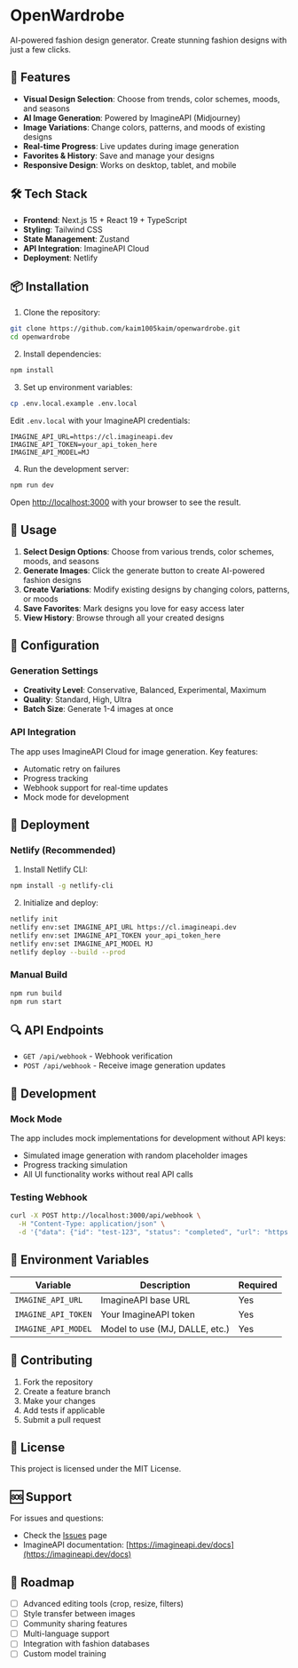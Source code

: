 # OpenWardrobe

AI-powered fashion design generator. Create stunning fashion designs with just a few clicks.

## 🚀 Features

- **Visual Design Selection**: Choose from trends, color schemes, moods, and seasons
- **AI Image Generation**: Powered by ImagineAPI (Midjourney)
- **Image Variations**: Change colors, patterns, and moods of existing designs
- **Real-time Progress**: Live updates during image generation
- **Favorites & History**: Save and manage your designs
- **Responsive Design**: Works on desktop, tablet, and mobile

## 🛠️ Tech Stack

- **Frontend**: Next.js 15 + React 19 + TypeScript
- **Styling**: Tailwind CSS
- **State Management**: Zustand
- **API Integration**: ImagineAPI Cloud
- **Deployment**: Netlify

## 📦 Installation

1. Clone the repository:
```bash
git clone https://github.com/kaim1005kaim/openwardrobe.git
cd openwardrobe
```

2. Install dependencies:
```bash
npm install
```

3. Set up environment variables:
```bash
cp .env.local.example .env.local
```

Edit `.env.local` with your ImagineAPI credentials:
```env
IMAGINE_API_URL=https://cl.imagineapi.dev
IMAGINE_API_TOKEN=your_api_token_here
IMAGINE_API_MODEL=MJ
```

4. Run the development server:
```bash
npm run dev
```

Open [http://localhost:3000](http://localhost:3000) with your browser to see the result.

## 🎨 Usage

1. **Select Design Options**: Choose from various trends, color schemes, moods, and seasons
2. **Generate Images**: Click the generate button to create AI-powered fashion designs
3. **Create Variations**: Modify existing designs by changing colors, patterns, or moods
4. **Save Favorites**: Mark designs you love for easy access later
5. **View History**: Browse through all your created designs

## 🔧 Configuration

### Generation Settings

- **Creativity Level**: Conservative, Balanced, Experimental, Maximum
- **Quality**: Standard, High, Ultra
- **Batch Size**: Generate 1-4 images at once

### API Integration

The app uses ImagineAPI Cloud for image generation. Key features:
- Automatic retry on failures
- Progress tracking
- Webhook support for real-time updates
- Mock mode for development

## 🚢 Deployment

### Netlify (Recommended)

1. Install Netlify CLI:
```bash
npm install -g netlify-cli
```

2. Initialize and deploy:
```bash
netlify init
netlify env:set IMAGINE_API_URL https://cl.imagineapi.dev
netlify env:set IMAGINE_API_TOKEN your_api_token_here
netlify env:set IMAGINE_API_MODEL MJ
netlify deploy --build --prod
```

### Manual Build

```bash
npm run build
npm run start
```

## 🔍 API Endpoints

- `GET /api/webhook` - Webhook verification
- `POST /api/webhook` - Receive image generation updates

## 🧪 Development

### Mock Mode

The app includes mock implementations for development without API keys:
- Simulated image generation with random placeholder images
- Progress tracking simulation
- All UI functionality works without real API calls

### Testing Webhook

```bash
curl -X POST http://localhost:3000/api/webhook \
  -H "Content-Type: application/json" \
  -d '{"data": {"id": "test-123", "status": "completed", "url": "https://example.com/image.jpg"}}'
```

## 📝 Environment Variables

| Variable | Description | Required |
|----------|-------------|----------|
| `IMAGINE_API_URL` | ImagineAPI base URL | Yes |
| `IMAGINE_API_TOKEN` | Your ImagineAPI token | Yes |
| `IMAGINE_API_MODEL` | Model to use (MJ, DALLE, etc.) | Yes |

## 🤝 Contributing

1. Fork the repository
2. Create a feature branch
3. Make your changes
4. Add tests if applicable
5. Submit a pull request

## 📄 License

This project is licensed under the MIT License.

## 🆘 Support

For issues and questions:
- Check the [Issues](https://github.com/your-repo/issues) page
- ImagineAPI documentation: [https://imagineapi.dev/docs](https://imagineapi.dev/docs)

## 🔮 Roadmap

- [ ] Advanced editing tools (crop, resize, filters)
- [ ] Style transfer between images
- [ ] Community sharing features
- [ ] Multi-language support
- [ ] Integration with fashion databases
- [ ] Custom model training